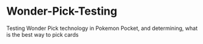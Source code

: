 # Wonder-Pick-Testing
Testing Wonder Pick technology in Pokemon Pocket, and determining, what is the best way to pick cards
